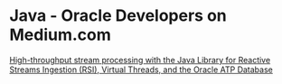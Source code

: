 # Java - Oracle Developers on Medium.com
[High-throughput stream processing with the Java Library for Reactive Streams Ingestion (RSI), Virtual Threads, and the Oracle ATP Database](https://medium.com/oracledevs/high-throughput-stream-processing-with-the-java-library-for-reactive-streams-ingestion-rsi-8aa0fc9d167)
